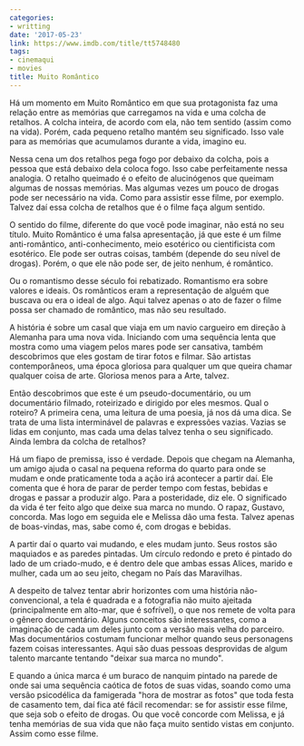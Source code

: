 ```yaml
---
categories:
- writting
date: '2017-05-23'
link: https://www.imdb.com/title/tt5748480
tags:
- cinemaqui
- movies
title: Muito Romântico
---
```


Há um momento em Muito Romântico em que sua protagonista faz uma relação entre as memórias que carregamos na vida e uma colcha de retalhos. A colcha inteira, de acordo com ela, não tem sentido (assim como na vida). Porém, cada pequeno retalho mantém seu significado. Isso vale para as memórias que acumulamos durante a vida, imagino eu.

Nessa cena um dos retalhos pega fogo por debaixo da colcha, pois a pessoa que está debaixo dela coloca fogo. Isso cabe perfeitamente nessa analogia. O retalho queimado é o efeito de alucinógenos que queimam algumas de nossas memórias. Mas algumas vezes um pouco de drogas pode ser necessário na vida. Como para assistir esse filme, por exemplo. Talvez daí essa colcha de retalhos que é o filme faça algum sentido.

O sentido do filme, diferente do que você pode imaginar, não está no seu título. Muito Romântico é uma falsa apresentação, já que este é um filme anti-romântico, anti-conhecimento, meio esotérico ou cientificista com esotérico. Ele pode ser outras coisas, também (depende do seu nível de drogas). Porém, o que ele não pode ser, de jeito nenhum, é romântico.

Ou o romantismo desse século foi rebatizado. Romantismo era sobre valores e ideais. Os românticos eram a representação de alguém que buscava ou era o ideal de algo. Aqui talvez apenas o ato de fazer o filme possa ser chamado de romântico, mas não seu resultado.

A história é sobre um casal que viaja em um navio cargueiro em direção à Alemanha para uma nova vida. Iniciando com uma sequência lenta que mostra como uma viagem pelos mares pode ser cansativa, também descobrimos que eles gostam de tirar fotos e filmar. São artistas contemporâneos, uma época gloriosa para qualquer um que queira chamar qualquer coisa de arte. Gloriosa menos para a Arte, talvez.

Então descobrimos que este é um pseudo-documentário, ou um documentário filmado, roteirizado e dirigido por eles mesmos. Qual o roteiro? A primeira cena, uma leitura de uma poesia, já nos dá uma dica. Se trata de uma lista interminável de palavras e expressões vazias. Vazias se lidas em conjunto, mas cada uma delas talvez tenha o seu significado. Ainda lembra da colcha de retalhos?

Há um fiapo de premissa, isso é verdade. Depois que chegam na Alemanha, um amigo ajuda o casal na pequena reforma do quarto para onde se mudam e onde praticamente toda a ação irá acontecer a partir daí. Ele comenta que é hora de parar de perder tempo com festas, bebidas e drogas e passar a produzir algo. Para a posteridade, diz ele. O significado da vida é ter feito algo que deixe sua marca no mundo. O rapaz, Gustavo, concorda. Mas logo em seguida ele e Melissa dão uma festa. Talvez apenas de boas-vindas, mas, sabe como é, com drogas e bebidas.

A partir daí o quarto vai mudando, e eles mudam junto. Seus rostos são maquiados e as paredes pintadas. Um círculo redondo e preto é pintado do lado de um criado-mudo, e é dentro dele que ambas essas Alices, marido e mulher, cada um ao seu jeito, chegam no País das Maravilhas.

A despeito de talvez tentar abrir horizontes com uma história não-convencional, a tela é quadrada e a fotografia não muito ajeitada (principalmente em alto-mar, que é sofrível), o que nos remete de volta para o gênero documentário. Alguns conceitos são interessantes, como a imaginação de cada um deles junto com a versão mais velha do parceiro. Mas documentários costumam funcionar melhor quando seus personagens fazem coisas interessantes. Aqui são duas pessoas desprovidas de algum talento marcante tentando "deixar sua marca no mundo".

E quando a única marca é um buraco de nanquim pintado na parede de onde sai uma sequência caótica de fotos de suas vidas, soando como uma versão psicodélica da famigerada "hora de mostrar as fotos" que toda festa de casamento tem, daí fica até fácil recomendar: se for assistir esse filme, que seja sob o efeito de drogas. Ou que você concorde com Melissa, e já tenha memórias de sua vida que não faça muito sentido vistas em conjunto. Assim como esse filme.

